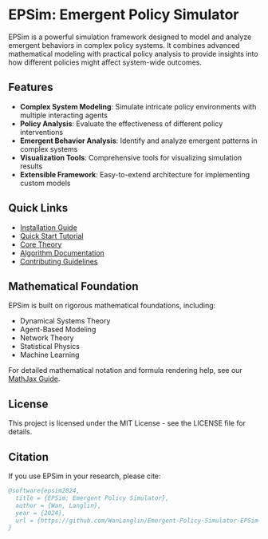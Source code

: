 # EPSim: Emergent Policy Simulator

EPSim is a powerful simulation framework designed to model and analyze emergent behaviors in complex policy systems. It combines advanced mathematical modeling with practical policy analysis to provide insights into how different policies might affect system-wide outcomes.

## Features

- **Complex System Modeling**: Simulate intricate policy environments with multiple interacting agents
- **Policy Analysis**: Evaluate the effectiveness of different policy interventions
- **Emergent Behavior Analysis**: Identify and analyze emergent patterns in complex systems
- **Visualization Tools**: Comprehensive tools for visualizing simulation results
- **Extensible Framework**: Easy-to-extend architecture for implementing custom models

## Quick Links

- [Installation Guide](installation.md)
- [Quick Start Tutorial](quickstart.md)
- [Core Theory](CORE_THEORY.md)
- [Algorithm Documentation](ALGORITHMS.md)
- [Contributing Guidelines](CONTRIBUTING.md)

## Mathematical Foundation

EPSim is built on rigorous mathematical foundations, including:

- Dynamical Systems Theory
- Agent-Based Modeling
- Network Theory
- Statistical Physics
- Machine Learning

For detailed mathematical notation and formula rendering help, see our [MathJax Guide](MATHJAX_HELP.md).

## License

This project is licensed under the MIT License - see the LICENSE file for details.

## Citation

If you use EPSim in your research, please cite:

```bibtex
@software{epsim2024,
  title = {EPSim: Emergent Policy Simulator},
  author = {Wan, Langlin},
  year = {2024},
  url = {https://github.com/WanLanglin/Emergent-Policy-Simulator-EPSim-}
}
``` 